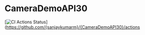 # CameraDemoAPI30
[![CI Actions Status](https://github.com/{sanjaykumarm}/{CameraDemoAPI30}/workflows/{CI}/badge.svg)](https://github.com/{sanjaykumarm}/{CameraDemoAPI30}/actions